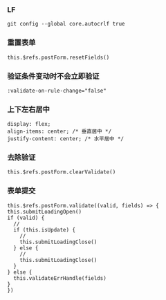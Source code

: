 ### LF
```
git config --global core.autocrlf true
```

### 重置表单
```
this.$refs.postForm.resetFields()
```

### 验证条件变动时不会立即验证
```
:validate-on-rule-change="false"
```

### 上下左右居中
```
display: flex;
align-items: center; /* 垂直居中 */
justify-content: center; /* 水平居中 */
```

### 去除验证
```
this.$refs.postForm.clearValidate()
```

### 表单提交
```
this.$refs.postForm.validate((valid, fields) => {
this.submitLoadingOpen()
if (valid) {
  //
  if (this.isUpdate) {
	//
	this.submitLoadingClose()
  } else {
	//
	this.submitLoadingClose()
  }
} else {
  this.validateErrHandle(fields)
}
})
```